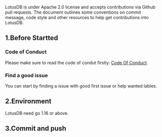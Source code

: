 LotusDB is under Apache 2.0 license and accepts contributions via Github pull requests. The document outlines some conventions on commit message,  code style and other resources to help get contributions into LotusDB.

## 1.Before Startted

### Code of Conduct

Please make sure to read the code of condut firstly: [Code Of Conduct](https://github.com/flower-corp/lotusdb/blob/main/CODE_OF_CONDUCT.md). 

### Find a good issue

You can start by finding a issue with good first issue or help wanted lables.

## 2.Environment

LotusDB need go 1.16 or above.

## 3.Commit and push

